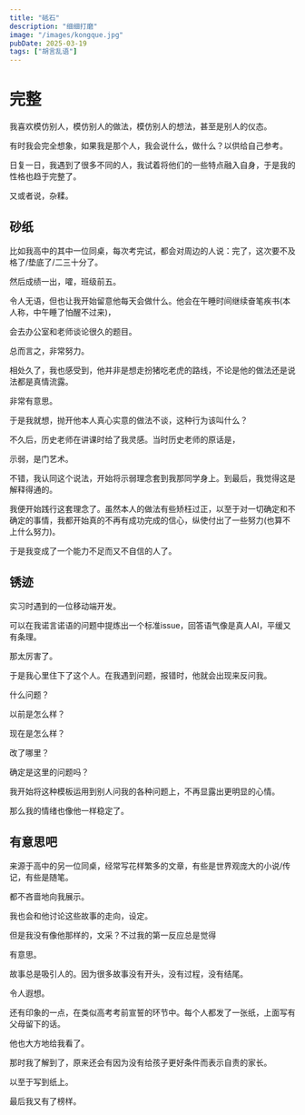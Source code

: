 ```yaml
---
title: "砥石"
description: "细细打磨"
image: "/images/kongque.jpg"
pubDate: 2025-03-19
tags: ["胡言乱语"]
---
```


# 完整

我喜欢模仿别人，模仿别人的做法，模仿别人的想法，甚至是别人的仪态。

有时我会完全想象，如果我是那个人，我会说什么，做什么？以供给自己参考。

日复一日，我遇到了很多不同的人，我试着将他们的一些特点融入自身，于是我的性格也趋于完整了。

又或者说，杂糅。

## 砂纸

比如我高中的其中一位同桌，每次考完试，都会对周边的人说：完了，这次要不及格了/垫底了/二三十分了。

然后成绩一出，嚯，班级前五。

令人无语，但也让我开始留意他每天会做什么。他会在午睡时间继续奋笔疾书(本人称，中午睡了怕醒不过来)，

会去办公室和老师谈论很久的题目。

总而言之，非常努力。

相处久了，我也感受到，他并非是想走扮猪吃老虎的路线，不论是他的做法还是说法都是真情流露。

非常有意思。

于是我就想，抛开他本人真心实意的做法不谈，这种行为该叫什么？

不久后，历史老师在讲课时给了我灵感。当时历史老师的原话是，

示弱，是门艺术。

不错，我认同这个说法，开始将示弱理念套到我那同学身上。到最后，我觉得这是解释得通的。

我便开始践行这套理念了。虽然本人的做法有些矫枉过正，以至于对一切确定和不确定的事情，我都开始真的不再有成功完成的信心，纵使付出了一些努力(也算不上什么努力)。

于是我变成了一个能力不足而又不自信的人了。

## 锈迹

实习时遇到的一位移动端开发。

可以在我诺言诺语的问题中提炼出一个标准issue，回答语气像是真人AI，平缓又有条理。

那太厉害了。

于是我心里住下了这个人。在我遇到问题，报错时，他就会出现来反问我。

什么问题？

以前是怎么样？

现在是怎么样？

改了哪里？

确定是这里的问题吗？

我开始将这种模板运用到别人问我的各种问题上，不再显露出更明显的心情。

那么我的情绪也像他一样稳定了。

## 有意思吧

来源于高中的另一位同桌，经常写花样繁多的文章，有些是世界观庞大的小说/传记，有些是随笔。

都不吝啬地向我展示。

我也会和他讨论这些故事的走向，设定。

但是我没有像他那样的，文采？不过我的第一反应总是觉得

有意思。

故事总是吸引人的。因为很多故事没有开头，没有过程，没有结尾。

令人遐想。

还有印象的一点，在类似高考考前宣誓的环节中。每个人都发了一张纸，上面写有父母留下的话。

他也大方地给我看了。

那时我了解到了，原来还会有因为没有给孩子更好条件而表示自责的家长。

以至于写到纸上。

最后我又有了榜样。

